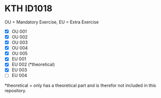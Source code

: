 # KTH ID1018
OU = Mandatory Exercise, EU = Extra Exercise

- [x] OU 001
- [x] OU 002
- [x] OU 003
- [x] OU 004
- [x] OU 005
- [x] EU 001
- [x] EU 002 (\*theoretical)
- [x] EU 003
- [ ] EU 004

\*theoretical = only has a theoretical part and is therefor not included in this repository.